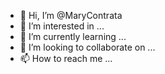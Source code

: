 - 👋 Hi, I’m @MaryContrata
- 👀 I’m interested in ...
- 🌱 I’m currently learning ...
- 💞️ I’m looking to collaborate on ...
- 📫 How to reach me ...

<!---
MaryContrata/MaryContrata is a ✨ special ✨ repository because its `README.md` (this file) appears on your GitHub profile.
You can click the Preview link to take a look at your changes.
--->
